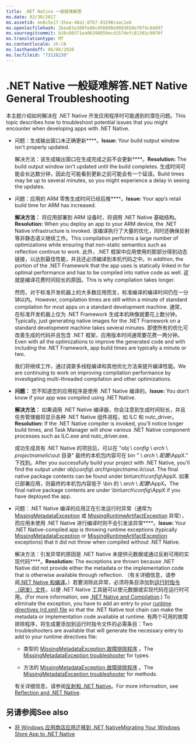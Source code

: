 ```yaml
---
title: .NET Native 一般疑难解答
ms.date: 03/30/2017
ms.assetid: ee8c5e17-35ea-48a1-8767-83298caac1e8
ms.openlocfilehash: 2bea81e380fed6c456898e9883658ef874c8dd97
ms.sourcegitcommit: b16c00371ea06398859ecd157defc81301c9070f
ms.translationtype: MT
ms.contentlocale: zh-CN
ms.lasthandoff: 06/06/2020
ms.locfileid: "73128230"
---
```

# <a name="net-native-general-troubleshooting"></a><span data-ttu-id="1d62d-102">.NET Native 一般疑难解答</span><span class="sxs-lookup"><span data-stu-id="1d62d-102">.NET Native General Troubleshooting</span></span>

<span data-ttu-id="1d62d-103">本主题介绍如何解决在 .NET Native 开发应用程序时可能遇到的潜在问题。</span><span class="sxs-lookup"><span data-stu-id="1d62d-103">This topic describes how to troubleshoot potential issues that you might encounter when developing apps with .NET Native.</span></span>

- <span data-ttu-id="1d62d-104">问题：生成输出窗口未正确更新\*\*\*\*。</span><span class="sxs-lookup"><span data-stu-id="1d62d-104">**Issue:** Your build output window isn't properly updated.</span></span>

  <span data-ttu-id="1d62d-105">解决方法：该生成输出窗口在生成完成之前不会更新\*\*\*\*。</span><span class="sxs-lookup"><span data-stu-id="1d62d-105">**Resolution:** The build output window isn't updated until the build completes.</span></span> <span data-ttu-id="1d62d-106">生成时间可能会长达数分钟，因此在可能看到更新之前可能会有一个延误。</span><span class="sxs-lookup"><span data-stu-id="1d62d-106">Build times may be up to several minutes, so you might experience a delay in seeing the updates.</span></span>

- <span data-ttu-id="1d62d-107">问题：应用的 ARM 零售生成时间已经后推\*\*\*\*。</span><span class="sxs-lookup"><span data-stu-id="1d62d-107">**Issue:** Your app’s retail build time for ARM has increased.</span></span>

  <span data-ttu-id="1d62d-108">**解决方法：** 将应用部署到 ARM 设备时，将调用 .NET Native 基础结构。</span><span class="sxs-lookup"><span data-stu-id="1d62d-108">**Resolution:** When you deploy an app to your ARM device, the .NET Native infrastructure is invoked.</span></span> <span data-ttu-id="1d62d-109">该编译执行了大量的优化，同时还确保反射等非静态语义继续工作。</span><span class="sxs-lookup"><span data-stu-id="1d62d-109">This compilation performs a large number of optimizations while ensuring that non-static semantics such as reflection continue to work.</span></span> <span data-ttu-id="1d62d-110">此外，.NET 框架中应用使用的那部分得到动态链接，以达到最佳性能，并且还必须编译到本机代码之中。</span><span class="sxs-lookup"><span data-stu-id="1d62d-110">In addition, the portion of the .NET Framework that the app uses is statically linked in for optimal performance and has to be compiled into native code as well.</span></span> <span data-ttu-id="1d62d-111">这就是编译花费时间较长的原因。</span><span class="sxs-lookup"><span data-stu-id="1d62d-111">This is why compilation takes longer.</span></span>

  <span data-ttu-id="1d62d-112">然而，对于标准开发机器上的大多数应用而言，标准编译的编译时间仍在一分钟以内。</span><span class="sxs-lookup"><span data-stu-id="1d62d-112">However, compilation times are still within a minute of standard compilation for most apps on a standard development machine.</span></span>  <span data-ttu-id="1d62d-113">通常，在标准开发机器上仅为 .NET Framework 生成本机映像就要花上数分钟。</span><span class="sxs-lookup"><span data-stu-id="1d62d-113">Typically, just generating native images for the .NET Framework on a standard development machine takes several minutes.</span></span>  <span data-ttu-id="1d62d-114">即使所有的优化可改善生成的代码并且包含 .NET 框架，应用版本时间通常要花费一两分钟。</span><span class="sxs-lookup"><span data-stu-id="1d62d-114">Even with all the optimizations to improve the generated code and with including the .NET Framework, app build times are typically a minute or two.</span></span>

  <span data-ttu-id="1d62d-115">我们将继续工作，通过调查多线程编译和其他优化方法来提升编译性能。</span><span class="sxs-lookup"><span data-stu-id="1d62d-115">We are continuing to work on improving compilation performance by investigating multi-threaded compilation and other optimizations.</span></span>

- <span data-ttu-id="1d62d-116">**问题：** 您不知道您的应用程序是使用 .NET Native 编译的。</span><span class="sxs-lookup"><span data-stu-id="1d62d-116">**Issue:** You don’t know if your app was compiled using .NET Native.</span></span>

  <span data-ttu-id="1d62d-117">**解决方法：** 如果调用 .NET Native 编译器，你会注意到生成时间较长，并且任务管理器将显示各种 .NET Native 组件进程，如 ILC 和 nutc_driver。</span><span class="sxs-lookup"><span data-stu-id="1d62d-117">**Resolution:** If the .NET Native compiler is invoked, you'll notice longer build times, and Task Manager will show various .NET Native component processes such as ILC.exe and nutc_driver.exe.</span></span>

  <span data-ttu-id="1d62d-118">成功生成具有 .NET Native 的项目后，可以在 "obj \\ *config* \  *arch* \\ *projectname*ilc\out 目录" 最终的本机包内容可在 bin " \\ *arch* \\ *配置*\AppX." 下找到。</span><span class="sxs-lookup"><span data-stu-id="1d62d-118">After you successfully build your project with .NET Native, you'll find the output under obj\\*config*\ *arch*\\*projectname*.ilc\out.  The final native package contents can be found under bin\\*arch*\\*config*\AppX.</span></span> <span data-ttu-id="1d62d-119">如果已部署应用，则最终的本机包内容低于 \bin 的 \\ *arch* \\ *配置*\AppX。</span><span class="sxs-lookup"><span data-stu-id="1d62d-119">The final native package contents are under \bin\\*arch*\\*config*\AppX if you have deployed the app.</span></span>

- <span data-ttu-id="1d62d-120">问题：.NET Native 编译的应用正在引发运行时异常（通常为 [MissingMetadataException](missingmetadataexception-class-net-native.md) 或 [MissingRuntimeArtifactException](missingruntimeartifactexception-class-net-native.md) 异常），而应用未使用 .NET Native 进行编译时则不会引发该异常\*\*\*\*。</span><span class="sxs-lookup"><span data-stu-id="1d62d-120">**Issue:** Your .NET Native-compiled app is throwing runtime exceptions (typically [MissingMetadataException](missingmetadataexception-class-net-native.md) or [MissingRuntimeArtifactException](missingruntimeartifactexception-class-net-native.md) exceptions) that it did not throw when compiled without .NET Native.</span></span>

  <span data-ttu-id="1d62d-121">解决方法：引发异常的原因是 .NET Native 未提供元数据或通过反射可用的实现代码\*\*\*\*。</span><span class="sxs-lookup"><span data-stu-id="1d62d-121">**Resolution:** The exceptions are thrown because .NET Native did not provide either the metadata or the implementation code that is otherwise available through reflection.</span></span> <span data-ttu-id="1d62d-122">（有关详细信息，请参阅[.NET Native 和编译](net-native-and-compilation.md)。）若要消除此异常，必须将条目添加到[运行时指令（研发）文件](runtime-directives-rd-xml-configuration-file-reference.md)，以便 .NET Native 工具链可以使元数据或实现代码在运行时可用。</span><span class="sxs-lookup"><span data-stu-id="1d62d-122">(For more information, see [.NET Native and Compilation](net-native-and-compilation.md).) To eliminate the exception, you have to add an entry to your [runtime directives (rd.xml) file](runtime-directives-rd-xml-configuration-file-reference.md) so that the .NET Native tool chain can make the metadata or implementation code available at runtime.</span></span> <span data-ttu-id="1d62d-123">有两个可用的故障排除程序，将生成要添加到运行时指令文件的必需条目：</span><span class="sxs-lookup"><span data-stu-id="1d62d-123">Two troubleshooters are available that will generate the necessary entry to add to your runtime directives file:</span></span>

  - <span data-ttu-id="1d62d-124">类型的 [MissingMetadataException 故障排除程序](https://dotnet.github.io/native/troubleshooter/type.html) 。</span><span class="sxs-lookup"><span data-stu-id="1d62d-124">The [MissingMetadataException troubleshooter](https://dotnet.github.io/native/troubleshooter/type.html) for types.</span></span>

  - <span data-ttu-id="1d62d-125">方法的 [MissingMetadataException 故障排除程序](https://dotnet.github.io/native/troubleshooter/method.html) 。</span><span class="sxs-lookup"><span data-stu-id="1d62d-125">The [MissingMetadataException troubleshooter](https://dotnet.github.io/native/troubleshooter/method.html) for methods.</span></span>

  <span data-ttu-id="1d62d-126">有关详细信息，请参阅[反射和 .NET Native](reflection-and-net-native.md)。</span><span class="sxs-lookup"><span data-stu-id="1d62d-126">For more information, see [Reflection and .NET Native](reflection-and-net-native.md).</span></span>

## <a name="see-also"></a><span data-ttu-id="1d62d-127">另请参阅</span><span class="sxs-lookup"><span data-stu-id="1d62d-127">See also</span></span>

- [<span data-ttu-id="1d62d-128">将 Windows 应用商店应用迁移到 .NET Native</span><span class="sxs-lookup"><span data-stu-id="1d62d-128">Migrating Your Windows Store App to .NET Native</span></span>](migrating-your-windows-store-app-to-net-native.md)

